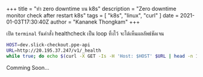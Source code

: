 +++
title = "ทำ zero downtime บน k8s"
description = "Zero downtime monitor check after restart k8s"
tags = [
    "k8s",
    "linux",
    "curl"
]
date = 2021-01-03T17:30:40Z
author = "Kananek Thongkam"
+++

เปิด `terminal` รันคำสั่ง healthcheck เป็น loop ทิ้งไว้ จะได้เห็นผลลัพธ์ชัดเจน

```bash
HOST=dev.slick-checkout.ppe-api
URL=http://20.195.37.247/v1/_health
while true; do echo $(curl -X GET -Is -H 'Host: $HOST' $URL | head -n 1); sleep 1; done
```

Comming Soon...

